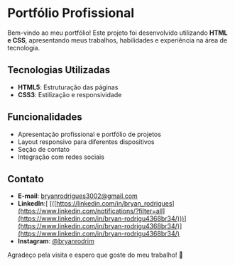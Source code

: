# Portfólio Profissional

Bem-vindo ao meu portfólio! Este projeto foi desenvolvido utilizando **HTML e CSS**, apresentando meus trabalhos, habilidades e experiência na área de tecnologia.

## Tecnologias Utilizadas
- **HTML5**: Estruturação das páginas
- **CSS3**: Estilização e responsividade

## Funcionalidades
- Apresentação profissional e portfólio de projetos
- Layout responsivo para diferentes dispositivos
- Seção de contato
- Integração com redes sociais

## Contato
- **E-mail**: bryanrodrigues3002@gmail.com
- **LinkedIn**:[ [([https://linkedin.com/in/bryan_rodrigues](https://www.linkedin.com/notifications/?filter=all](https://www.linkedin.com/in/bryan-rodrigu4368br34/)))](https://www.linkedin.com/in/bryan-rodrigu4368br34/)](https://www.linkedin.com/in/bryan-rodrigu4368br34/)
- **Instagram**: [@bryanrodrim](https://instagram.com/bryanrodrim)

Agradeço pela visita e espero que goste do meu trabalho! 🚀

